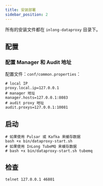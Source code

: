 ```yaml
---
title: 安装部署
sidebar_position: 2
---
```


所有的安装文件都在 `inlong-dataproxy` 目录下。

## 配置
### 配置 Manager 和 Audit 地址
配置文件：`conf/common.properties`：
```
# local IP
proxy.local.ip=127.0.0.1
# manager 地址
manager.hosts=127.0.0.1:8083
# audit proxy 地址
audit.proxys=127.0.0.1:10081
```

## 启动
```
# 如果使用 Pulsar 或 Kafka 来缓存数据
bash +x bin/dataproxy-start.sh
# 如果使用 InLong TubeMQ 来缓存数据
# bash +x bin/dataproxy-start.sh tubemq
```

## 检查
```
telnet 127.0.0.1 46801
```